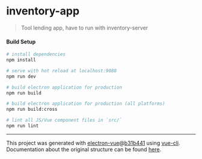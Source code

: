 # inventory-app

> Tool lending app, have to run with inventory-server

#### Build Setup

``` bash
# install dependencies
npm install

# serve with hot reload at localhost:9080
npm run dev

# build electron application for production
npm run build

# build electron application for production (all platforms)
npm run build:cross

# lint all JS/Vue component files in `src/`
npm run lint

```

---

This project was generated with [electron-vue](https://github.com/SimulatedGREG/electron-vue)@[b31b441](https://github.com/SimulatedGREG/electron-vue/tree/b31b44123ad42acac12337c4955df4ead853f0df) using [vue-cli](https://github.com/vuejs/vue-cli). Documentation about the original structure can be found [here](https://simulatedgreg.gitbooks.io/electron-vue/content/index.html).
